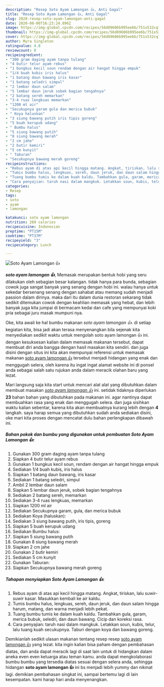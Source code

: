 ```yaml
---
description: "Resep Soto Ayam Lamongan 👍, Anti Gagal"
title: "Resep Soto Ayam Lamongan 👍, Anti Gagal"
slug: 2028-resep-soto-ayam-lamongan-anti-gagal
date: 2020-08-06T16:23:24.896Z
image: https://img-global.cpcdn.com/recipes/56d89606b995ee6b/751x532cq70/soto-ayam-lamongan-👍-foto-resep-utama.jpg
thumbnail: https://img-global.cpcdn.com/recipes/56d89606b995ee6b/751x532cq70/soto-ayam-lamongan-👍-foto-resep-utama.jpg
cover: https://img-global.cpcdn.com/recipes/56d89606b995ee6b/751x532cq70/soto-ayam-lamongan-👍-foto-resep-utama.jpg
author: Myra Singleton
ratingvalue: 4.8
reviewcount: 8
recipeingredient:
- "300 gram daging ayam tanpa tulang"
- "4 butir telur ayam rebus"
- "1 bungkus kecil soun rendam dengan air hangat hingga empuk"
- "1/4 buah kubis iris halus"
- "1 batang daun bawang iris kasar"
- "1 batang seledri simpul"
- "2 lembar daun salam"
- "5 lembar daun jeruk sobek bagian tengahnya"
- "2 batang sereh memarkan"
- "3-4 ruas lengkuas memarkan"
- "1200 ml air"
- "Secukupnya garam gula dan merica bubuk"
- " Koya haluskan"
- "3 siung bawang putih iris tipis goreng"
- "5 buah kerupuk udang"
- " Bumbu halus"
- "5 siung bawang putih"
- "8 siung bawang merah"
- "2 cm jahe"
- "2 butir kemiri"
- "5 cm kunyit"
- " Taburan"
- "Secukupnya bawang merah goreng"
recipeinstructions:
- "Rebus ayam di atas api kecil hingga matang. Angkat, tiriskan, lalu suwir-suwir kasar. Masukkan kembali ke air kaldu."
- "Tumis bumbu halus, lengkuas, sereh, daun jeruk, dan daun salam hingga harum, matang, dan warna menjadi lebih pekat."
- "Tuang bumbu tumis ke dalam kuah kaldu. Tambahkan gula, garam, merica bubuk, seledri, dan daun bawang. Cicip dan koreksi rasa."
- "Cara penyajian: taruh nasi dalam mangkuk. Letakkan soun, kubis, telur, lalu tuang kuah secukupnya. Taburi dengan koya dan bawang goreng."
categories:
- Resep
tags:
- soto
- ayam
- lamongan

katakunci: soto ayam lamongan 
nutrition: 269 calories
recipecuisine: Indonesian
preptime: "PT15M"
cooktime: "PT37M"
recipeyield: "3"
recipecategory: Lunch

---
```



![Soto Ayam Lamongan 👍](https://img-global.cpcdn.com/recipes/56d89606b995ee6b/751x532cq70/soto-ayam-lamongan-👍-foto-resep-utama.jpg)

<b><i>soto ayam lamongan 👍</i></b>, Memasak merupakan bentuk hobi yang seru dilakukan oleh sebagian besar kalangan. tidak hanya para bunda, sebagian cowok juga sangat banyak yang senang dengan hobi ini. walau hanya untuk sekedar bersenang senang dengan sahabat atau memang sudah menjadi passion dalam dirinya. maka dari itu dalam dunia restoran sekarang tidak sedikit ditemukan cowok dengan keahlian memasak yang hebat, dan lebih banyak juga kita jumpai di bermacam kedai dan cafe yang mempunyai koki pria sebagai juru masak mumpuni nya.



Oke, kita awali ke hal bumbu makanan <i>soto ayam lamongan 👍</i>. di setiap kegiatan kita, bisa jadi akan terasa menyenangkan bila sejenak kita menyediakan sedikit waktu untuk mengolah soto ayam lamongan 👍 ini. dengan kesuksesan kalian dalam memasak makanan tersebut, dapat membuat diri anda bangga dengan hasil masakan kita sendiri. dan juga disini dengan situs ini kita akan mempunyai referensi untuk memasak makanan <u>soto ayam lamongan 👍</u> tersebut menjadi hidangan yang enak dan menggugah selera, oleh karena itu ingat ingat alamat website ini di ponsel anda sebagai salah satu rujukan anda dalam meracik olahan baru yang lezat.


Mari langsung saja kita start untuk mencari alat alat yang dibutuhkan dalam membuat masakan <u><i>soto ayam lamongan 👍</i></u> ini. setidak tidaknya diperlukan <b>23</b> bahan bahan yang dibutuhkan pada makanan ini. agar nantinya dapat membuahkan rasa yang enak dan menggugah selera. dan juga sisihkan waktu kalian sebentar, karena kita akan membuatnya kurang lebih dengan <b>4</b> langkah. saya harap semua yang dibutuhkan sudah anda sediakan disini, oke mari kita proses dengan mencatat dulu bahan perlengkapan dibawah ini.

<!--inarticleads1-->

##### Bahan pokok dan bumbu yang digunakan untuk pembuatan Soto Ayam Lamongan 👍:

1. Gunakan 300 gram daging ayam tanpa tulang
1. Siapkan 4 butir telur ayam rebus
1. Gunakan 1 bungkus kecil soun, rendam dengan air hangat hingga empuk
1. Sediakan 1/4 buah kubis, iris halus
1. Siapkan 1 batang daun bawang, iris kasar
1. Sediakan 1 batang seledri, simpul
1. Ambil 2 lembar daun salam
1. Siapkan 5 lembar daun jeruk, sobek bagian tengahnya
1. Sediakan 2 batang sereh, memarkan
1. Sediakan 3-4 ruas lengkuas, memarkan
1. Siapkan 1200 ml air
1. Sediakan Secukupnya garam, gula, dan merica bubuk
1. Sediakan  Koya (haluskan):
1. Sediakan 3 siung bawang putih, iris tipis, goreng
1. Siapkan 5 buah kerupuk udang
1. Sediakan  Bumbu halus:
1. Siapkan 5 siung bawang putih
1. Gunakan 8 siung bawang merah
1. Siapkan 2 cm jahe
1. Gunakan 2 butir kemiri
1. Sediakan 5 cm kunyit
1. Gunakan  Taburan:
1. Siapkan Secukupnya bawang merah goreng




<!--inarticleads2-->

##### Tahapan menyiapkan Soto Ayam Lamongan 👍:

1. Rebus ayam di atas api kecil hingga matang. Angkat, tiriskan, lalu suwir-suwir kasar. Masukkan kembali ke air kaldu.
1. Tumis bumbu halus, lengkuas, sereh, daun jeruk, dan daun salam hingga harum, matang, dan warna menjadi lebih pekat.
1. Tuang bumbu tumis ke dalam kuah kaldu. Tambahkan gula, garam, merica bubuk, seledri, dan daun bawang. Cicip dan koreksi rasa.
1. Cara penyajian: taruh nasi dalam mangkuk. Letakkan soun, kubis, telur, lalu tuang kuah secukupnya. Taburi dengan koya dan bawang goreng.




Demikianlah sedikit ulasan makanan tentang resep resep <u>soto ayam lamongan 👍</u> yang lezat. kita ingin kalian bisa paham dengan pembahasan diatas, dan anda dapat meracik lagi di saat lain untuk di hidangkan dalam aneka even even keluarga atau teman kamu. anda dapat mengkolaborasi bumbu bumbu yang tersedia diatas sesuai dengan selera anda, sehingga hidangan <b>soto ayam lamongan 👍</b> ini bs menjadi lebih yummy dan nikmat lagi. demikian pembahasan singkat ini, sampai bertemu lagi di lain kesempatan. kami harap hari anda menyenangkan.
